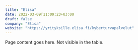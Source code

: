 ```yaml
---
title: "Elisa"
date: 2022-03-09T11:09:23+03:00
draft: false
company: "Elisa"
website: "https://yrityksille.elisa.fi/kyberturvapalvelut"
---
```


Page content goes here. Not visible in the table.